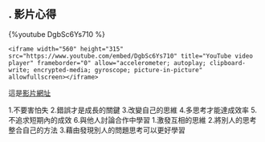 ## . 影片心得
{%youtube DgbSc6Ys710 %}
```htmlmixed
<iframe width="560" height="315" src="https://www.youtube.com/embed/DgbSc6Ys710" title="YouTube video player" frameborder="0" allow="accelerometer; autoplay; clipboard-write; encrypted-media; gyroscope; picture-in-picture" allowfullscreen></iframe>
```
這是[影片網址](https://www.youtube.com/watch?v=DgbSc6Ys710)

1.不要害怕失
2.錯誤才是成長的關鍵
3.改變自己的思維
4.多思考才能達成效率
5.不追求短期內的成效
6.與他人討論合作中學習
    1.激發互相的思維
    2.將別人的思考整合自己的方法
    3.藉由發現別人的問題思考可以更好學習